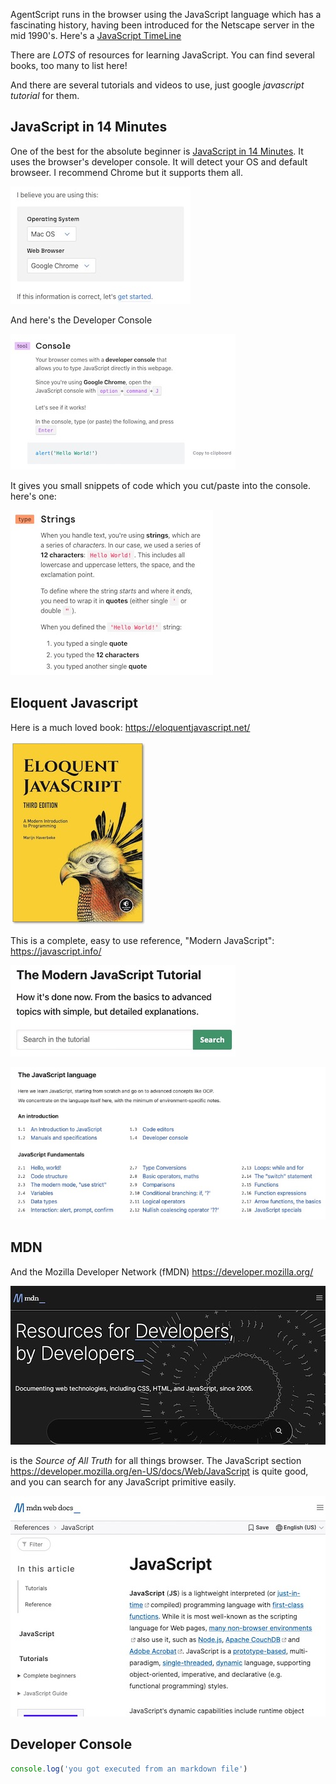 <!-- # JavaScript -->

AgentScript runs in the browser using the JavaScript language which has a fascinating
history, having been introduced for the Netscape server in the mid 1990's.
Here's a [JavaScript TimeLine](https://www.w3schools.com/js/js_history.asp)

There are _LOTS_ of resources for learning JavaScript. You can find several
books, too many to list here!

And there are several tutorials and videos to use, just google _javascript tutorial_ for them.

## JavaScript in 14 Minutes

One of the best for the absolute beginner is [JavaScript in 14 Minutes](https://jgthms.com/javascript-in-14-minutes). It uses the browser's developer console. It will detect your OS and default browseer. I recommend Chrome but it supports them all.

![Image](/config/cleantheme/static/JS14Min1.jpg)

And here's the Developer Console

![Image](../static/JS14Min2.jpg)

It gives you small snippets of code which you cut/paste into the console. here's one:

![Image](../static/JS14Min3.jpg)

## Eloquent Javascript

Here is a much loved book: https://eloquentjavascript.net/

![Image](../static/Eloquent.jpg)

This is a complete, easy to use reference, "Modern JavaScript": https://javascript.info/

![Image](../static/Modern1.jpg)

![Image](../static/Modern2.jpg)

## MDN

And the Mozilla Developer Network (fMDN) https://developer.mozilla.org/

![Image](../static/MDN1.jpg)

is the _Source of All Truth_ for all things browser. The JavaScript section https://developer.mozilla.org/en-US/docs/Web/JavaScript is quite good, and you can search for any JavaScript primitive easily.

![Image](../static/MDN2.jpg)

## Developer Console

```js script
console.log('you got executed from an markdown file')
```
